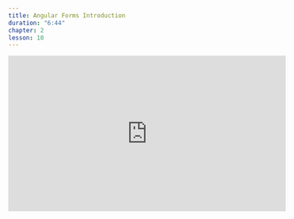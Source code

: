 ```yaml
---
title: Angular Forms Introduction
duration: "6:44"
chapter: 2
lesson: 10
---
```


<iframe width="560" height="315" src="https://www.youtube.com/embed/83bqqbzmRhc" title="YouTube video player" frameborder="0" allow="accelerometer; autoplay; clipboard-write; encrypted-media; gyroscope; picture-in-picture; web-share" allowfullscreen></iframe>